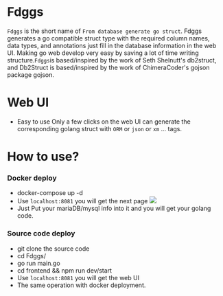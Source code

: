 # Fdggs
`Fdggs` is the short name of `From database generate go struct`.
Fdggs generates a go compatible struct type with the required column names, data types, and annotations just fill in the database information in the web UI. Making go web develop very easy by saving a lot of time writing structure.`Fdggs`is based/inspired by the work of Seth Shelnutt's db2struct, and Db2Struct is based/inspired by the work of ChimeraCoder's gojson package gojson.
# Web UI
- Easy to use
Only a few clicks on the web UI can generate the corresponding golang struct with `ORM` or `json` or `xm` ... tags.
# How to use?
### Docker deploy
- docker-compose up -d
- Use `localhost:8081` you will get the next page
![](https://tva1.sinaimg.cn/large/006tNbRwgy1g9w1ru6tl4j31wb0u0aft.jpg)
- Just Put your mariaDB/mysql info into it and you will get your golang code.
### Source code deploy
- git clone the source code
- cd Fdggs/
- go run main.go
- cd frontend && npm run dev/start
- Use `localhost:8081` you will get the web UI
- The same operation with docker deployment.